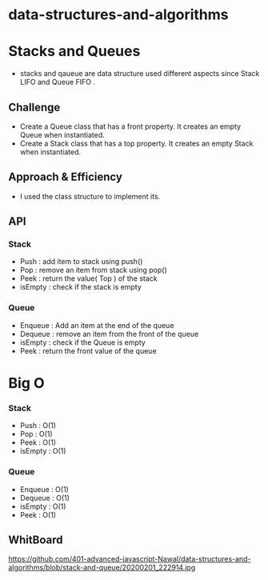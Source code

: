 # data-structures-and-algorithms

# Stacks and Queues
- stacks and qaueue are data structure used different aspects since Stack LIFO and Queue FIFO .

## Challenge
- Create a Queue class that has a front property. It creates an empty Queue when instantiated.
- Create a Stack class that has a top property. It creates an empty Stack when instantiated.

## Approach & Efficiency
- I used the class structure to implement its. 

## API
### Stack 
- Push : add item to stack using push()
- Pop : remove an item from stack using pop()
- Peek : return the value( Top ) of the stack
- isEmpty : check if the stack is empty 

### Queue 
- Enqueue : Add an item at the end of the queue
- Dequeue : remove an item from the front of the queue
- isEmpty : check if the Queue is empty 
- Peek : return the front value of the queue 

# Big O 
### Stack 
- Push : O(1)
- Pop : O(1)
- Peek : O(1)
- isEmpty : O(1)

### Queue 
- Enqueue : O(1)
- Dequeue : O(1)
- isEmpty : O(1)
- Peek : O(1)

## WhitBoard 
https://github.com/401-advanced-javascript-Nawal/data-structures-and-algorithms/blob/stack-and-queue/20200201_222914.jpg
